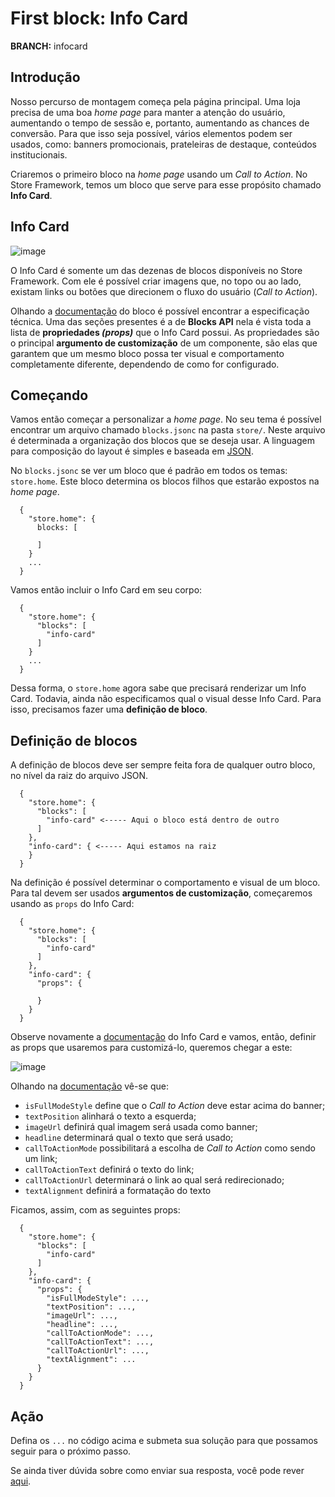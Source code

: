 # First block: Info Card

**BRANCH:** infocard

## Introdução

Nosso percurso de montagem começa pela página principal. Uma loja precisa de uma boa *home page* para manter a atenção do usuário, aumentando o tempo de sessão e, portanto, aumentando as chances de conversão. Para que isso seja possível, vários elementos podem ser usados, como: banners promocionais, prateleiras de destaque, conteúdos institucionais.  

Criaremos o primeiro bloco na *home page* usando um *Call to Action*. No Store Framework, temos um bloco que serve para esse propósito chamado **Info Card**. 

## Info Card

![image](https://user-images.githubusercontent.com/18701182/68480411-7b085800-0213-11ea-9426-31dcb0d0aa7d.png)

O Info Card é somente um das dezenas de blocos disponíveis no Store Framework. Com ele é possível criar imagens que, no topo ou ao lado, existam links ou botões que direcionem o fluxo do usuário (*Call to Action*). 

Olhando a [documentação](https://vtex.io/docs/app/vtex.store-components/info-card#blocks-api) do bloco é possível encontrar a especificação técnica. Uma das seções presentes é a de **Blocks API** nela é vista toda a lista de **propriedades *(props)*** que o Info Card possui. As propriedades são o principal **argumento de customização** de um componente, são elas que garantem que um mesmo bloco possa ter visual e comportamento completamente diferente, dependendo de como for configurado.

## Começando

Vamos então começar a personalizar a *home page*. No seu tema é possível encontrar um arquivo chamado `blocks.jsonc` na pasta `store/`. Neste arquivo é determinada a organização dos blocos que se deseja usar. A linguagem para composição do layout é simples e baseada em [JSON](http://www.json.org/json-pt.html).

No `blocks.jsonc` se ver um bloco que é padrão em todos os temas: `store.home`. Este bloco determina os blocos filhos que estarão expostos na *home page*. 

```
  {
    "store.home": {
      blocks: [

      ]
    }
    ...
  }
```

Vamos então incluir o Info Card em seu corpo:

```
  {
    "store.home": {
      "blocks": [
        "info-card"
      ]
    }
    ...
  }
```

Dessa forma, o `store.home` agora sabe que precisará renderizar um Info Card. Todavia, ainda não especificamos qual o visual desse Info Card. Para isso, precisamos fazer uma **definição de bloco**.

## Definição de blocos

A definição de blocos deve ser sempre feita fora de qualquer outro bloco, no nível da raiz do arquivo JSON.

```
  {
    "store.home": { 
      "blocks": [
        "info-card" <----- Aqui o bloco está dentro de outro 
      ]
    },
    "info-card": { <----- Aqui estamos na raiz
    }
  }
```

Na definição é possível determinar o comportamento e visual de um bloco. Para tal devem ser usados **argumentos de customização**, começaremos usando as `props` do Info Card:

```
  {
    "store.home": { 
      "blocks": [
        "info-card"
      ]
    },
    "info-card": {
      "props": { 

      }
    }
  }
```

Observe novamente a [documentação](https://vtex.io/docs/app/vtex.store-components/info-card#blocks-api) do Info Card e vamos, então, definir as props que usaremos para customizá-lo, queremos chegar a este:

![image](https://user-images.githubusercontent.com/18701182/68485077-57e2a600-021d-11ea-8e34-650d82f4adbc.png)

Olhando na [documentação](https://vtex.io/docs/app/vtex.store-components/info-card#blocks-api) vê-se que: 
- `isFullModeStyle` define que o *Call to Action* deve estar acima do banner;
- `textPosition` alinhará o texto a esquerda;
- `imageUrl` definirá qual imagem será usada como banner;
- `headline` determinará qual o texto que será usado;
- `callToActionMode` possibilitará a escolha de *Call to Action* como sendo um link;
- `callToActionText` definirá o texto do link;
- `callToActionUrl` determinará o link ao qual será redirecionado;
- `textAlignment` definirá a formatação do texto

Ficamos, assim, com as seguintes props:

```
  {
    "store.home": { 
      "blocks": [
        "info-card"
      ]
    },
    "info-card": {
      "props": { 
        "isFullModeStyle": ...,
        "textPosition": ...,
        "imageUrl": ...,
        "headline": ...,
        "callToActionMode": ...,
        "callToActionText": ...,
        "callToActionUrl": ...,
        "textAlignment": ...
      }
    }
  }
```

## Ação

Defina os `...` no código acima e submeta sua solução para que possamos seguir para o próximo passo. 

Se ainda tiver dúvida sobre como enviar sua resposta, você pode rever [aqui]().